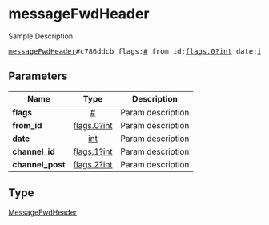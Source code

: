 # messageFwdHeader

Sample Description

<pre>
<a href="../constructor/messageFwdHeader.md">messageFwdHeader</a>#c786ddcb flags:<a href="../type/#.md">#</a> from_id:<a href="../type/flags.0?int.md">flags.0?int</a> date:<a href="../type/int.md">int</a> channel_id:<a href="../type/flags.1?int.md">flags.1?int</a> channel_post:<a href="../type/flags.2?int.md">flags.2?int</a> = <a href="../type/MessageFwdHeader.md">MessageFwdHeader</a>;
</pre>

## Parameters

| Name | Type | Description |
|------|:----:|-------------|
| **flags** | [#](../type/#.md) | Param description |
| **from_id** | [flags.0?int](../type/flags.0?int.md) | Param description |
| **date** | [int](../type/int.md) | Param description |
| **channel_id** | [flags.1?int](../type/flags.1?int.md) | Param description |
| **channel_post** | [flags.2?int](../type/flags.2?int.md) | Param description |

## Type

[MessageFwdHeader](../type/MessageFwdHeader.md)
